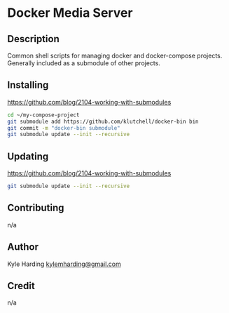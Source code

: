 # Docker Media Server #

## Description ##

Common shell scripts for managing docker and docker-compose projects.
Generally included as a submodule of other projects.

## Installing ##
https://github.com/blog/2104-working-with-submodules
```bash
cd ~/my-compose-project
git submodule add https://github.com/klutchell/docker-bin bin
git commit -m "docker-bin submodule"
git submodule update --init --recursive
```

## Updating ##
https://github.com/blog/2104-working-with-submodules
```bash
git submodule update --init --recursive
```

## Contributing ##

n/a

## Author ##

Kyle Harding <kylemharding@gmail.com>

## Credit ##

n/a